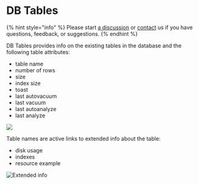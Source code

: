 # DB Tables

{% hint style="info" %}
Please start [a discussion](https://github.com/Aidbox/Issues/discussions) or [contact](../../contact-us.md) us if you have questions, feedback, or suggestions.
{% endhint %}

DB Tables provides info on the existing tables in the database and the following table attributes:

* table name
* number of rows
* size
* index size
* toast
* last autovacuum
* last vacuum
* last autoanalyze
* last analyze

![](../../.gitbook/assets/image\_2022-02-09\_17-27-08.png)

Table names are active links to extended info about the table:

* disk usage
* indexes&#x20;
* resource example &#x20;

![Extended info](../../.gitbook/assets/image\_2022-02-09\_17-28-00.png)
